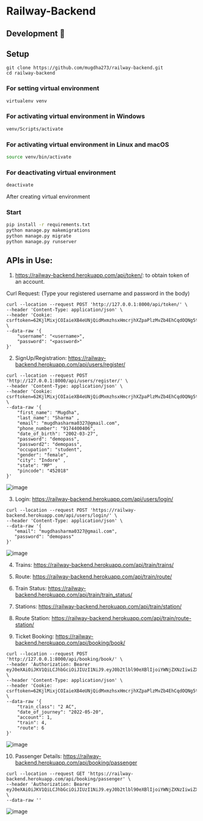 # Railway-Backend

## Development 🔧

## Setup

```
git clone https://github.com/mugdha273/railway-backend.git
cd railway-backend
```

### For setting virtual environment

```sh
virtualenv venv
```

### For activating virtual environment in Windows

```sh
venv/Scripts/activate
```

### For activating virtual environment in Linux and macOS

```sh
source venv/bin/activate
```

### For deactivating virtual environment
```sh
deactivate
```
After creating virtual environment

### Start

```sh
pip install -r requirements.txt
python manage.py makemigrations
python manage.py migrate
python manage.py runserver
```


## APIs in Use:

1. https://railway-backend.herokuapp.com/api/token/: to obtain token of an account.

Curl Request: (Type your registered username and password in the body)
```
curl --location --request POST 'http://127.0.0.1:8000/api/token/' \
--header 'Content-Type: application/json' \
--header 'Cookie: csrftoken=62KjlMixjCOIaieXB4eUNjQidMxmzhsxHmcrjhXZpaPlzMvZb4EhCqdOQNg5t8wx' \
--data-raw '{
    "username": "<username>",
    "password": "<password>"
}'
```
2. SignUp/Registration: https://railway-backend.herokuapp.com/api/users/register/

```
curl --location --request POST 'http://127.0.0.1:8000/api/users/register/' \
--header 'Content-Type: application/json' \
--header 'Cookie: csrftoken=62KjlMixjCOIaieXB4eUNjQidMxmzhsxHmcrjhXZpaPlzMvZb4EhCqdOQNg5t8wx' \
--data-raw '{
    "first_name": "Mugdha",
    "last_name": "Sharma" ,
    "email": "mugdhasharma0327@gmail.com",
    "phone_number": "9174400406",
    "date_of_birth": "2002-03-27",
    "password": "demopass",
    "password2": "demopass",
    "occupation": "student",
    "gender": "female",
    "city": "Indore" ,
    "state": "MP" ,
    "pincode": "452018"
}'
```
![image](https://user-images.githubusercontent.com/85048574/164679501-f959b33b-8096-47f5-a481-aad00b1a5f30.png)

 3. Login: https://railway-backend.herokuapp.com/api/users/login/

 ```
 curl --location --request POST 'https://railway-backend.herokuapp.com/api/users/login/' \
--header 'Content-Type: application/json' \
--data-raw '{
    "email": "mugdhasharma0327@gmail.com",
    "password": "demopass"
}'

 ```
 ![image](https://user-images.githubusercontent.com/85048574/164872876-bd7c11c5-0015-4b60-b77d-15c2eb90fe73.png)

 4. Trains: https://railway-backend.herokuapp.com/api/train/trains/

 5. Route: https://railway-backend.herokuapp.com/api/train/route/

 6. Train Status: https://railway-backend.herokuapp.com/api/train/train_status/

 7. Stations: https://railway-backend.herokuapp.com/api/train/station/
 
 8. Route Station: https://railway-backend.herokuapp.com/api/train/route-station/

 9. Ticket Booking: https://railway-backend.herokuapp.com/api/booking/book/

```
curl --location --request POST 'http://127.0.0.1:8000/api/booking/book/' \
--header 'Authorization: Bearer eyJ0eXAiOiJKV1QiLCJhbGciOiJIUzI1NiJ9.eyJ0b2tlbl90eXBlIjoiYWNjZXNzIiwiZXhwIjoxNjY4NDg2MDk4LCJpYXQiOjE2NTEyMDYwOTgsImp0aSI6IjQ4M2RiZWM5ZTdiYjRkODY4NzY5YTliNTNhZTg0M2IxIiwidXNlcl9pZCI6M30.9Um4LKWwSV4Iki4sz_mO9f_tuZ7t7l7e4X7ref6HuVU' \
--header 'Content-Type: application/json' \
--header 'Cookie: csrftoken=62KjlMixjCOIaieXB4eUNjQidMxmzhsxHmcrjhXZpaPlzMvZb4EhCqdOQNg5t8wx' \
--data-raw '{
    "train_class": "2 AC",
    "date_of_journey": "2022-05-20",
    "account": 1,
    "train": 4,
    "route": 6
}'

```

![image](https://user-images.githubusercontent.com/85048574/164957242-6b476520-dbff-4419-a825-e054e6caf26c.png)

10. Passenger Details: https://railway-backend.herokuapp.com/api/booking/passenger

```
curl --location --request GET 'https://railway-backend.herokuapp.com/api/booking/passenger' \
--header 'Authorization: Bearer eyJ0eXAiOiJKV1QiLCJhbGciOiJIUzI1NiJ9.eyJ0b2tlbl90eXBlIjoiYWNjZXNzIiwiZXhwIjoxNjY4MDc3Njg2LCJpYXQiOjE2NTA3OTc2ODYsImp0aSI6IjVhOTZiZjMwZDA4NDRiODk4MjFhYmMyMDM3M2YwNDdkIiwidXNlcl9pZCI6Mn0.jFPzjS7yOECSJhlU3jQagWN7i7FT7Ti7LKBUhb06i8A' \
--data-raw ''
```

![image](https://user-images.githubusercontent.com/85048574/164974997-f655a4a2-2cf9-48f8-9ce0-56d2730d0f11.png)




